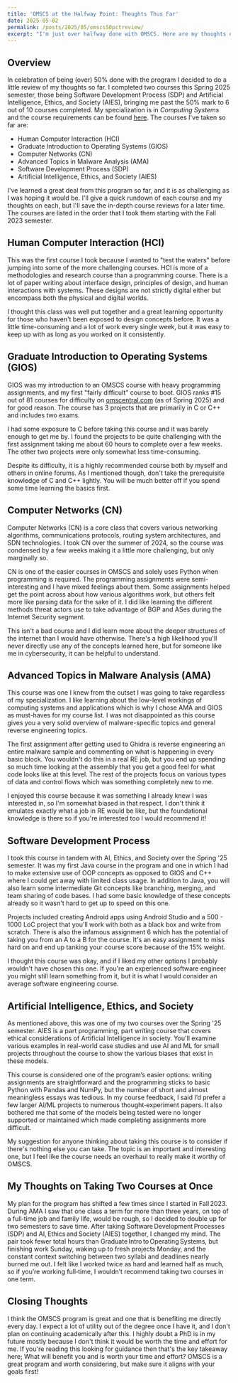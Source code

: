 ```yaml
---
title: 'OMSCS at the Halfway Point: Thoughts Thus Far'
date: 2025-05-02
permalink: /posts/2025/05/omscs50pctreview/
excerpt: "I'm just over halfway done with OMSCS. Here are my thoughts on the program and courses so far."
---
```


## Overview

In celebration of being (over) 50% done with the program I decided to do a little review of my thoughts so far. I completed two courses this Spring 2025 semester, those being Software Development Process (SDP) and Artificial Intelligence, Ethics, and Society (AIES), bringing me past the 50% mark to 6 out of 10 courses completed. My specialization is in *Computing Systems* and the course requirements can be found [here](https://omscs.gatech.edu/specialization-computing-systems). The courses I've taken so far are:

- Human Computer Interaction (HCI)
- Graduate Introduction to Operating Systems (GIOS)
- Computer Networks (CN)
- Advanced Topics in Malware Analysis (AMA)
- Software Development Process (SDP)
- Artificial Intelligence, Ethics, and Society (AIES)

I've learned a great deal from this program so far, and it is as challenging as I was hoping it would be. I'll give a quick rundown of each course and my thoughts on each, but I'll save the in-depth course reviews for a later time. The courses are listed in the order that I took them starting with the Fall 2023 semester.
## Human Computer Interaction (HCI)

This was the first course I took because I wanted to "test the waters" before jumping into some of the more challenging courses. HCI is more of a methodologies and research course than a programming course. There is a lot of paper writing about interface design, principles of design, and human interactions with systems. These designs are not strictly digital either but encompass both the physical and digital worlds. 

I thought this class was well put together and a great learning opportunity for those who haven't been exposed to design concepts before. It was a little time-consuming and a lot of work every single week, but it was easy to keep up with as long as you worked on it consistently.

## Graduate Introduction to Operating Systems (GIOS)

GIOS was my introduction to an OMSCS course with heavy programming assignments, and my first "fairly difficult" course to boot. GIOS ranks #15 out of 81 courses for difficulty on [omscentral.com](https://www.omscentral.com/) (as of Spring 2025) and for good reason. The course has 3 projects that are primarily in C or C++ and includes two exams.

I had some exposure to C before taking this course and it was barely enough to get me by. I found the projects to be quite challenging with the first assignment taking me about 60 hours to complete over a few weeks. The other two projects were only somewhat less time-consuming. 

Despite its difficulty, it is a highly recommended course both by myself and others in online forums. As I mentioned though, don't take the prerequisite knowledge of C and C++ lightly. You will be much better off if you spend some time learning the basics first.

## Computer Networks (CN)

Computer Networks (CN) is a core class that covers various networking algorithms, communications protocols, routing system architectures, and SDN technologies. I took CN over the summer of 2024, so the course was condensed by a few weeks making it a little more challenging, but only marginally so. 

CN is one of the easier courses in OMSCS and solely uses Python when programming is required. The programming assignments were semi-interesting and I have mixed feelings about them. Some assignments helped get the point across about how various algorithms work, but others felt more like parsing data for the sake of it. I did like learning the different methods threat actors use to take advantage of BGP and ASes during the Internet Security segment.

This isn't a bad course and I did learn more about the deeper structures of the internet than I would have otherwise. There's a high likelihood you'll never directly use any of the concepts learned here, but for someone like me in cybersecurity, it can be helpful to understand.

## Advanced Topics in Malware Analysis (AMA)

This course was one I knew from the outset I was going to take regardless of my specialization. I like learning about the low-level workings of computing systems and applications which is why I chose AMA and GIOS as must-haves for my course list. I was not disappointed as this course gives you a very solid overview of malware-specific topics and general reverse engineering topics.

The first assignment after getting used to Ghidra is reverse engineering an entire malware sample and commenting on what is happening in every basic block. You wouldn't do this in a real RE job, but you end up spending so much time looking at the assembly that you get a good feel for what code looks like at this level. The rest of the projects focus on various types of data and control flows which was something completely new to me.

I enjoyed this course because it was something I already knew I was interested in, so I'm somewhat biased in that respect. I don't think it emulates exactly what a job in RE would be like, but the foundational knowledge is there so if you're interested too I would recommend it!

## Software Development Process

I took this course in tandem with AI, Ethics, and Society over the Spring '25 semester. It was my first Java course in the program and one in which I had to make extensive use of OOP concepts as opposed to GIOS and C++ where I could get away with limited class usage. In addition to Java, you will also learn some intermediate Git concepts like branching, merging, and team sharing of code bases. I had some basic knowledge of these concepts already so it wasn't hard to get up to speed on this one.

Projects included creating Android apps using Android Studio and a 500 - 1000 LoC project that you'll work with both as a black box and write from scratch. There is also the infamous assignment 6 which has the potential of taking you from an A to a B for the course. It's an easy assignment to miss hard on and end up tanking your course score because of the 15% weight.

I thought this course was okay, and if I liked my other options I probably wouldn't have chosen this one. If you're an experienced software engineer you might still learn something from it, but it is what I would consider an average software engineering course.

## Artificial Intelligence, Ethics, and Society

As mentioned above, this was one of my two courses over the Spring '25 semester. AIES is a part programming, part writing course that covers ethical considerations of Artificial Intelligence in society. You'll examine various examples in real-world case studies and use AI and ML for small projects throughout the course to show the various biases that exist in these models.

This course is considered one of the program’s easier options: writing assignments are straightforward and the programming sticks to basic Python with Pandas and NumPy, but the number of short and almost meaningless essays was tedious. In my course feedback, I said I’d prefer a few larger AI/ML projects to numerous thought‑experiment papers. It also bothered me that some of the models being tested were no longer supported or maintained which made completing assignments more difficult.

My suggestion for anyone thinking about taking this course is to consider if there's nothing else you can take. The topic is an important and interesting one, but I feel like the course needs an overhaul to really make it worthy of OMSCS.

## My Thoughts on Taking Two Courses at Once

My plan for the program has shifted a few times since I started in Fall 2023. During AMA I saw that one class a term for more than three years, on top of a full‑time job and family life, would be rough, so I decided to double up for two semesters to save time. After taking Software Development Processes (SDP) and AI, Ethics and Society (AIES) together, I changed my mind. The pair took fewer total hours than Graduate Intro to Operating Systems, but finishing work Sunday, waking up to fresh projects Monday, and the constant context switching between two syllabi and deadlines nearly burned me out. I felt like I worked twice as hard and learned half as much, so if you’re working full‑time, I wouldn’t recommend taking two courses in one term.

## Closing Thoughts

I think the OMSCS program is great and one that is benefiting me directly every day. I expect a lot of utility out of the degree once I have it, and I don't plan on continuing academically after this. I highly doubt a PhD is in my future mostly because I don't think it would be worth the time and effort for me. If you're reading this looking for guidance then that's the key takeaway here; What will benefit you and is worth your time and effort? OMSCS is a great program and worth considering, but make sure it aligns with your goals first!


